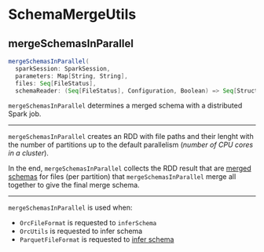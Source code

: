 # SchemaMergeUtils

## <span id="mergeSchemasInParallel"> mergeSchemasInParallel

```scala
mergeSchemasInParallel(
  sparkSession: SparkSession,
  parameters: Map[String, String],
  files: Seq[FileStatus],
  schemaReader: (Seq[FileStatus], Configuration, Boolean) => Seq[StructType]): Option[StructType]
```

`mergeSchemasInParallel` determines a merged schema with a distributed Spark job.

---

`mergeSchemasInParallel` creates an RDD with file paths and their lenght with the number of partitions up to the default parallelism (_number of CPU cores in a cluster_).

In the end, `mergeSchemasInParallel` collects the RDD result that are [merged schemas](../types/StructType.md#merge) for files (per partition) that `mergeSchemasInParallel` merge all together to give the final merge schema.

---

`mergeSchemasInParallel` is used when:

* `OrcFileFormat` is requested to `inferSchema`
* `OrcUtils` is requested to infer schema
* `ParquetFileFormat` is requested to [infer schema](parquet/ParquetFileFormat.md#inferSchema)
